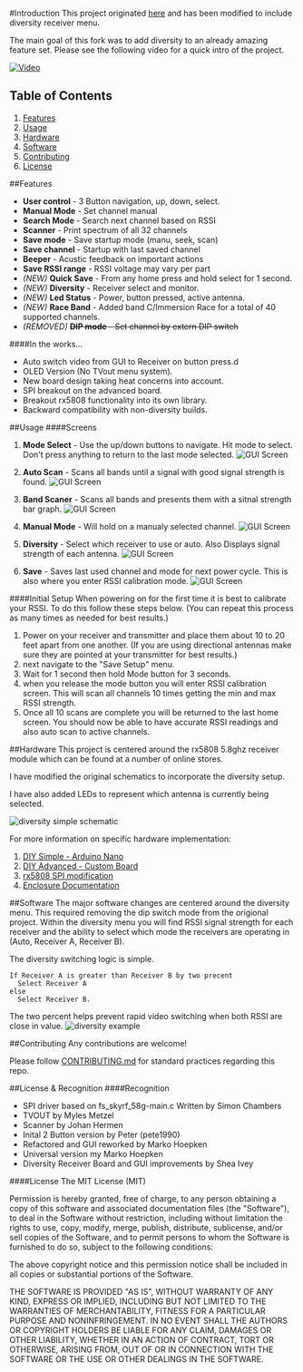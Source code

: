 #Introduction
This project originated [here](https://code.google.com/p/rx5808-pro/) and has been modified to include diversity receiver menu.

The main goal of this fork was to add diversity to an already amazing feature set. Please see the following video for a quick intro of the project.

[![Video](http://img.youtube.com/vi/NwnQCUikqvI/0.jpg)](http://www.youtube.com/watch?v=NwnQCUikqvI)

## Table of Contents
1. [Features](#features)
2. [Usage](#usage)
3. [Hardware](#hardware)
4. [Software](#software)
5. [Contributing](#contributing)
6. [License](#license)


##Features
- **User control** - 3 Button navigation, up, down, select.
- **Manual Mode** - Set channel manual
- **Search Mode** - Search next channel based on RSSI
- **Scanner** - Print spectrum of all 32 channels
- **Save mode** - Save startup mode (manu, seek, scan)
- **Save channel** - Startup with last saved channel
- **Beeper** - Acustic feedback on important actions
- **Save RSSI range** - RSSI voltage may vary per part
- *(NEW)* **Quick Save** - From any home press and hold select for 1 second.
- *(NEW)* **Diversity** - Receiver select and monitor.
- *(NEW)* **Led Status** - Power, button pressed, active antenna.
- *(NEW)* **Race Band** - Added band C/Immersion Race for a total of 40 supported channels.
- *(REMOVED)* ~~**DIP mode** - Set channel by extern DIP switch~~

####In the works...
- Auto switch video from GUI to Receiver on button press.d
- OLED Version (No TVout menu system).
- New board design taking heat concerns into account.
- SPI breakout on the advanced board.
- Breakout rx5808 functionality into its own library.
- Backward compatibility with non-diversity builds.

##Usage
####Screens

1. **Mode Select** - Use the up/down buttons to navigate. Hit mode to select. Don't press anything to return to the last mode selected. ![GUI Screen](docs/img/screen-menu.jpg "Mode Select")

2. **Auto Scan** - Scans all bands until a signal with good signal strength is found. ![GUI Screen](docs/img/screen-auto-scan.jpg "Auto Scan")

4. **Band Scaner** - Scans all bands and presents them with a sitnal strength bar graph. ![GUI Screen](docs/img/screen-band-scan.jpg "Band Scaner")

3. **Manual Mode** - Will hold on a manualy selected channel. ![GUI Screen](docs/img/screen-manual.jpg "Manual Mode")

5. **Diversity** - Select which receiver to use or auto. Also Displays signal strength of each antenna. ![GUI Screen](docs/img/screen-diversity.jpg "Diversity")

6. **Save** - Saves last used channel and mode for next power cycle. This is also where you enter RSSI calibration mode. ![GUI Screen](docs/img/screen-save.jpg "Save")

####Initial Setup
When powering on for the first time it is best to calibrate your RSSI. To do this follow these steps below. (You can repeat this process as many times as needed for best results.)

1. Power on your receiver and transmitter and place them about 10 to 20 feet apart from one another. (If you are using directional antennas make sure they are pointed at your transmitter for best results.)
2. next navigate to the "Save Setup" menu.
3. Wait for 1 second then hold Mode button for 3 seconds.
4. when you release the mode button you will enter RSSI calibration screen. This will scan all channels 10 times getting the min and max RSSI strength.
5. Once all 10 scans are complete you will be returned to the last home screen. You should now be able to have accurate RSSI readings and also auto scan to active channels.

##Hardware
This project is centered around the rx5808 5.8ghz receiver module which can be found at a number of online stores.

I have modified the original schematics to incorporate the diversity setup.

I have also added LEDs to represent which antenna is currently being selected.

![diversity simple schematic](docs/img/rx5808-pro-diversity-schematic-simple.jpg)

For more information on specific hardware implementation:

1. [DIY Simple - Arduino Nano](/docs/diy-arduino-nano.md)
2. [DIY Advanced - Custom Board](/docs/diy-custom-board.md)
3. [rx5808 SPI modification](/docs/rx5808-spi-mod.md)
4. [Enclosure Documentation](/docs/enclosure.md)

##Software
The major software changes are centered around the diversity menu. This required removing the dip switch mode from the origional project. Within the diversity menu you will find RSSI signal strength for each receiver and the ability to select which mode the receivers are operating in (Auto, Receiver A, Receiver B).

The diversity switching logic is simple.
```
If Receiver A is greater than Receiver B by two precent
  Select Receiver A
else
  Select Receiver B.
```

The two percent helps prevent rapid video switching when both RSSI are close in value.
![diversity example](docs/img/diversity-example.jpg)

##Contributing
Any contributions are welcome!

Please follow [CONTRIBUTING.md](CONTRIBUTING.md) for standard practices regarding this repo.

##License & Recognition
####Recognition
- SPI driver based on fs_skyrf_58g-main.c Written by Simon Chambers
- TVOUT by Myles Metzel
- Scanner by Johan Hermen
- Inital 2 Button version by Peter (pete1990)
- Refactored and GUI reworked by Marko Hoepken
- Universal version my Marko Hoepken
- Diversity Receiver Board and GUI improvements by Shea Ivey

####License
The MIT License (MIT)

Permission is hereby granted, free of charge, to any person obtaining a copy
of this software and associated documentation files (the "Software"), to deal
in the Software without restriction, including without limitation the rights
to use, copy, modify, merge, publish, distribute, sublicense, and/or sell
copies of the Software, and to permit persons to whom the Software is
furnished to do so, subject to the following conditions:

The above copyright notice and this permission notice shall be included in all
copies or substantial portions of the Software.

THE SOFTWARE IS PROVIDED "AS IS", WITHOUT WARRANTY OF ANY KIND, EXPRESS OR
IMPLIED, INCLUDING BUT NOT LIMITED TO THE WARRANTIES OF MERCHANTABILITY,
FITNESS FOR A PARTICULAR PURPOSE AND NONINFRINGEMENT. IN NO EVENT SHALL THE
AUTHORS OR COPYRIGHT HOLDERS BE LIABLE FOR ANY CLAIM, DAMAGES OR OTHER
LIABILITY, WHETHER IN AN ACTION OF CONTRACT, TORT OR OTHERWISE, ARISING FROM,
OUT OF OR IN CONNECTION WITH THE SOFTWARE OR THE USE OR OTHER DEALINGS IN THE
SOFTWARE.
